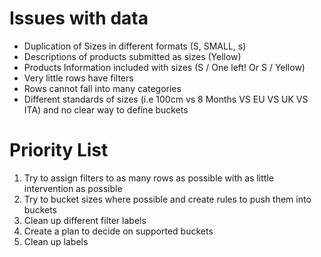 # Issues with data

-   Duplication of Sizes in different formats (S, SMALL, s)
-   Descriptions of products submitted as sizes (Yellow)
-   Products Information included with sizes (S / One left! Or S / Yellow)
-   Very little rows have filters
-   Rows cannot fall into many categories
-   Different standards of sizes (i.e 100cm vs 8 Months VS EU VS UK VS ITA) and no clear way to define buckets

  

# Priority List

1.  Try to assign filters to as many rows as possible with as little intervention as possible 
2.  Try to bucket sizes where possible and create rules to push them into buckets
3.  Clean up different filter labels
4.  Create a plan to decide on supported buckets
5.  Clean up labels